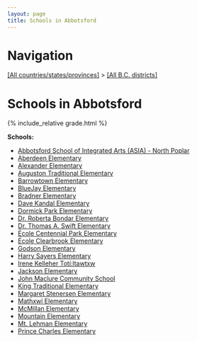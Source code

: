 ```yaml
---
layout: page
title: Schools in Abbotsford
---
```

# Navigation

[[All countries/states/provinces]](../..) > [[All B.C. districts]](..)

# Schools in Abbotsford

{% include_relative grade.html %}

**Schools:**

- [Abbotsford School of Integrated Arts (ASIA) - North Poplar](Abbotsford_School_of_Integrated_Arts_(ASIA)_-_North_Poplar.md)
- [Aberdeen Elementary](Aberdeen_Elementary.md)
- [Alexander Elementary](Alexander_Elementary.md)
- [Auguston Traditional Elementary](Auguston_Traditional_Elementary.md)
- [Barrowtown Elementary](Barrowtown_Elementary.md)
- [BlueJay Elementary](BlueJay_Elementary.md)
- [Bradner Elementary](Bradner_Elementary.md)
- [Dave Kandal Elementary](Dave_Kandal_Elementary.md)
- [Dormick Park Elementary](Dormick_Park_Elementary.md)
- [Dr. Roberta Bondar Elementary](Dr._Roberta_Bondar_Elementary.md)
- [Dr. Thomas A. Swift Elementary](Dr._Thomas_A._Swift_Elementary.md)
- [École Centennial Park Elementary](École_Centennial_Park_Elementary.md)
- [École Clearbrook Elementary](École_Clearbrook_Elementary.md)
- [Godson Elementary](Godson_Elementary.md)
- [Harry Sayers Elementary](Harry_Sayers_Elementary.md)
- [Irene Kelleher Totí:ltawtxw](Irene_Kelleher_Totí:ltawtxw.md)
- [Jackson Elementary](Jackson_Elementary.md)
- [John Maclure Community School](John_Maclure_Community_School.md)
- [King Traditional Elementary](King_Traditional_Elementary.md)
- [Margaret Stenersen Elementary](Margaret_Stenersen_Elementary.md)
- [Mathxwí Elementary](Mathxwí_Elementary.md)
- [McMillan Elementary](McMillan_Elementary.md)
- [Mountain Elementary](Mountain_Elementary.md)
- [Mt. Lehman Elementary](Mt._Lehman_Elementary.md)
- [Prince Charles Elementary](Prince_Charles_Elementary.md)
